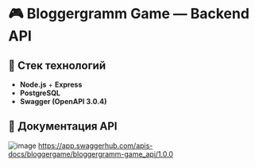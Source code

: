 # 🎮 Bloggergramm Game — Backend API
## 🔧 Стек технологий

- **Node.js** + **Express**
- **PostgreSQL**
- **Swagger (OpenAPI 3.0.4)**
## 🔗 Документация API
![image](https://github.com/user-attachments/assets/2fc56948-f87d-4c48-8d17-33fbfbac0900)
https://app.swaggerhub.com/apis-docs/bloggergame/bloggergramm-game_api/1.0.0
